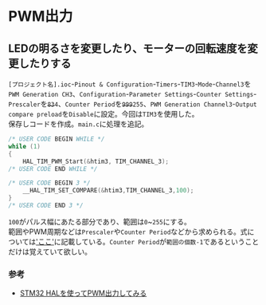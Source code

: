 # PWM出力

## LEDの明るさを変更したり、モーターの回転速度を変更したりする

`[プロジェクト名].ioc`-`Pinout & Configuration`-`Timers`-`TIM3`-`Mode`-`Channel3`を`PWM Generation CH3`、`Configuration`-`Parameter Settings`-`Counter Settings`-`Prescaler`を~~`83`~~`4`、`Counter Period`を~~`999`~~`255`、`PWM Generation Channel3`-`Output compare preload`を`Disable`に設定。今回は`TIM3`を使用した。  
保存しコードを作成。`main.c`に処理を追記。  

```c
/* USER CODE BEGIN WHILE */
while (1)
{
    HAL_TIM_PWM_Start(&htim3, TIM_CHANNEL_3);
/* USER CODE END WHILE */

/* USER CODE BEGIN 3 */
    __HAL_TIM_SET_COMPARE(&htim3,TIM_CHANNEL_3,100);
}
/* USER CODE END 3 */
```  

`100`がパルス幅にあたる部分であり、範囲は`0`~`255`にする。  
範囲やPWM周期などは`Prescaler`や`Counter Period`などから求められる。式については['ここ'](./OutTimerLED.md)に記載している。`Counter Period`が`範囲の個数-1`であるということだけは覚えていて欲しい。  

### 参考

* [STM32 HALを使ってPWM出力してみる](https://moons.link/post-632/)
